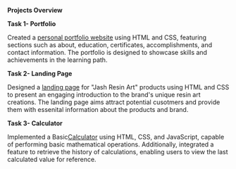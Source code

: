  **Projects Overview**

**Task 1- Portfolio**

Created a [personal portfolio website](https://drive.google.com/file/d/14aD35CmVwNUZ-tENiRd44KCCSpyKNyHX/view?usp=drive_link) using HTML and CSS, featuring sections such as about, education, certificates, accomplishments, and contact information. The portfolio is designed to showcase skills and achievements in the learning path.

**Task 2- Landing Page**

Designed a [landing page](https://drive.google.com/file/d/1Q0anHyvUX6shdHwoqw9Wp3GOWDEEYtZ8/view?usp=sharing) for "Jash Resin Art" products using HTML and CSS to present an engaging introduction to the brand's unique resin art creations.  The landing page aims attract potential cusotmers and provide them with essenital information about the products and brand.


**Task 3- Calculator**

Implemented a Basic[Calculator](https://drive.google.com/file/d/1xXyNwBmPytjbDN6rFCnbXAHh_n2-BDEB/view?usp=sharing) using HTML, CSS, and JavaScript, capable of performing basic mathematical operations. Additionally, integrated a feature to retrieve the history of calculations, enabling users to view the last calculated value for reference.
